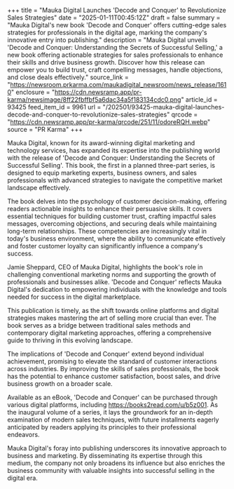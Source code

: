 +++
title = "Mauka Digital Launches 'Decode and Conquer' to Revolutionize Sales Strategies"
date = "2025-01-11T00:45:12Z"
draft = false
summary = "Mauka Digital's new book 'Decode and Conquer' offers cutting-edge sales strategies for professionals in the digital age, marking the company's innovative entry into publishing."
description = "Mauka Digital unveils 'Decode and Conquer: Understanding the Secrets of Successful Selling,' a new book offering actionable strategies for sales professionals to enhance their skills and drive business growth. Discover how this release can empower you to build trust, craft compelling messages, handle objections, and close deals effectively."
source_link = "https://newsroom.prkarma.com/maukadigital_newsroom/news_release/1610"
enclosure = "https://cdn.newsramp.app/pr-karma/newsimage/8ff22fbffbf5a6dac34a5f183134cdc0.png"
article_id = 93425
feed_item_id = 9961
url = "/202501/93425-mauka-digital-launches-decode-and-conquer-to-revolutionize-sales-strategies"
qrcode = "https://cdn.newsramp.app/pr-karma/qrcode/251/11/odoreRQH.webp"
source = "PR Karma"
+++

<p>Mauka Digital, known for its award-winning digital marketing and technology services, has expanded its expertise into the publishing world with the release of 'Decode and Conquer: Understanding the Secrets of Successful Selling'. This book, the first in a planned three-part series, is designed to equip marketing experts, business owners, and sales professionals with advanced strategies to navigate the competitive market landscape effectively.</p><p>The book delves into the psychology of customer decision-making, offering readers actionable insights to enhance their persuasive skills. It covers essential techniques for building customer trust, crafting impactful sales messages, overcoming objections, and securing deals while maintaining long-term relationships. These competencies are increasingly vital in today's business environment, where the ability to communicate effectively and foster customer loyalty can significantly influence a company's success.</p><p>Jamie Sheppard, CEO of Mauka Digital, highlights the book's role in challenging conventional marketing norms and supporting the growth of professionals and businesses alike. 'Decode and Conquer' reflects Mauka Digital's dedication to empowering individuals with the knowledge and tools needed for success in the digital marketplace.</p><p>This publication is timely, as the shift towards online platforms and digital strategies makes mastering the art of selling more crucial than ever. The book serves as a bridge between traditional sales methods and contemporary digital marketing approaches, offering a comprehensive guide to thriving in this evolving landscape.</p><p>The implications of 'Decode and Conquer' extend beyond individual achievement, promising to elevate the standard of customer interactions across industries. By improving the skills of sales professionals, the book has the potential to enhance customer satisfaction, boost sales, and drive business growth on a broader scale.</p><p>Available as an eBook, 'Decode and Conquer' can be purchased through various digital platforms, including <a href='https://books2read.com/u/b5z001' rel='nofollow' target='_blank'>https://books2read.com/u/b5z001</a>. As the inaugural volume of a series, it lays the groundwork for an in-depth examination of modern sales techniques, with future installments eagerly anticipated by readers applying its principles to their professional endeavors.</p><p>Mauka Digital's foray into publishing underscores its innovative approach to business and marketing. By disseminating its expertise through this medium, the company not only broadens its influence but also enriches the business community with valuable insights into successful selling in the digital era.</p>